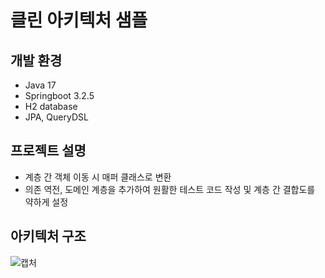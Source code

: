 # 클린 아키텍처 샘플

## 개발 환경
- Java 17
- Springboot 3.2.5
- H2 database
- JPA, QueryDSL

## 프로젝트 설명
- 계층 간 객체 이동 시 매퍼 클래스로 변환
- 의존 역전, 도메인 계층을 추가하여 원활한 테스트 코드 작성 및 계층 간 결합도를 약하게 설정

## 아키텍처 구조
![캡처](https://github.com/user-attachments/assets/ab3ab4ab-b7e5-4ba3-901f-75a1cf77bbea)
